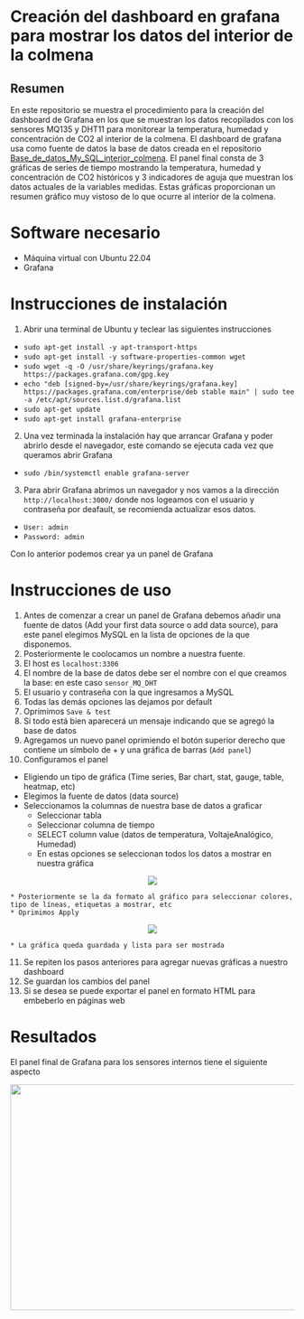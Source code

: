 # Creación del dashboard en grafana para mostrar los datos del interior de la colmena

## Resumen

En este repositorio se muestra el procedimiento para la creación del dashboard de Grafana en los que se muestran los datos recopilados con los sensores MQ135 y DHT11 para monitorear la temperatura, humedad y concentración de CO2 al interior de la colmena. El dashboard de grafana usa como fuente de datos la base de datos creada en el repositorio [Base_de_datos_My_SQL_interior_colmena](https://github.com/OmarAbundis/Habeetat-Colmena-saludable/tree/main/Control_Sensores_Temp_Hum_CO2_Interior/Base_de_datos_My_SQL_interior_colmena). El panel final consta de 3 gráficas de series de tiempo mostrando la temperatura, humedad y concentración de CO2 históricos y 3 indicadores de aguja que muestran los datos actuales de la variables medidas. Estas gráficas proporcionan un resumen gráfico muy vistoso de lo que ocurre al interior de la colmena.  

# Software necesario

* Máquina virtual con Ubuntu 22.04
* Grafana

# Instrucciones de instalación

1. Abrir una terminal de Ubuntu y teclear las siguientes instrucciones

+ `sudo apt-get install -y apt-transport-https` 
+ `sudo apt-get install -y software-properties-common wget`
+ `sudo wget -q -O /usr/share/keyrings/grafana.key https://packages.grafana.com/gpg.key`
+ `echo "deb [signed-by=/usr/share/keyrings/grafana.key] https://packages.grafana.com/enterprise/deb stable main" | sudo tee -a /etc/apt/sources.list.d/grafana.list`
+ `sudo apt-get update`
+ `sudo apt-get install grafana-enterprise`

2. Una vez terminada la instalación hay que arrancar Grafana y poder abrirlo desde el navegador, este comando se ejecuta cada vez que queramos abrir Grafana

* `sudo /bin/systemctl enable grafana-server`

3. Para abrir Grafana abrimos un navegador y nos vamos a la dirección `http://localhost:3000/` donde nos logeamos con el usuario y contraseña por deafault, se recomienda actualizar esos datos.

- `User: admin`
- `Password: admin`

Con lo anterior podemos crear ya un panel de Grafana

# Instrucciones de uso

1. Antes de comenzar a crear un panel de Grafana debemos añadir una fuente de datos (Add your first data source o add data source), para este panel elegimos MySQL en la lista de opciones de la que disponemos. 
2. Posteriormente le coolocamos un nombre a nuestra fuente.
3. El host es `localhost:3306`
4. El nombre de la base de datos debe ser el nombre con el que creamos la base: en este caso `sensor_MQ_DHT`
5. El usuario y contraseña con la que ingresamos a MySQL
6. Todas las demás opciones las dejamos por default
7. Oprimimos `Save & test`
8. Si todo está bien aparecerá un mensaje indicando que se agregó la base de datos
9. Agregamos un nuevo panel oprimiendo el botón superior derecho que contiene un símbolo de + y una gráfica de barras (`Add panel`)
10. Configuramos el panel
  * Eligiendo un tipo de gráfica (Time series, Bar chart, stat, gauge, table, heatmap, etc)
  * Elegimos la fuente de datos (data source)
  * Seleccionamos la columnas de nuestra base de datos a graficar
    * Seleccionar tabla
    * Seleccionar columna de tiempo  
    * SELECT column value (datos de temperatura, VoltajeAnalógico, Humedad)
    * En estas opciones se seleccionan todos los datos a mostrar en nuestra gráfica

<p align="center">
<img src="https://github.com/OmarAbundis/Habeetat-Colmena-saludable/blob/main/Control_Sensores_Temp_Hum_CO2_Interior/imagenes_interior/Raymundo_dashborad_query_graf_24.jpg" />
</p>

    * Posteriormente se la da formato al gráfico para seleccionar colores, tipo de líneas, etiquetas a mostrar, etc
    * Oprimimos Apply
    
 <p align="center">
<img src="https://github.com/OmarAbundis/Habeetat-Colmena-saludable/blob/main/Control_Sensores_Temp_Hum_CO2_Interior/imagenes_interior/raymundo_grafana_25.jpg" />
</p>
    
    * La gráfica queda guardada y lista para ser mostrada
11. Se repiten los pasos anteriores para agregar nuevas gráficas a nuestro dashboard
12. Se guardan los cambios del panel 
13. Si se desea se puede exportar el panel en formato HTML para embeberlo en páginas web 

# Resultados

El panel final de Grafana para los sensores internos tiene el siguiente aspecto
<p align="center">
<img src="[https://github.com/OmarAbundis/Habeetat-Colmena-saludable/blob/main/Control_Sensores_Temp_Hum_CO2_Interior/imagenes_interior/raymundo_cron_archivo_11.jpg](https://github.com/OmarAbundis/Habeetat-Colmena-saludable/blob/main/Control_Sensores_Temp_Hum_CO2_Interior/imagenes_interior/raymundo_panel_grafana_resultados_18.jpg)" width="1000" height="400" />
</p>




